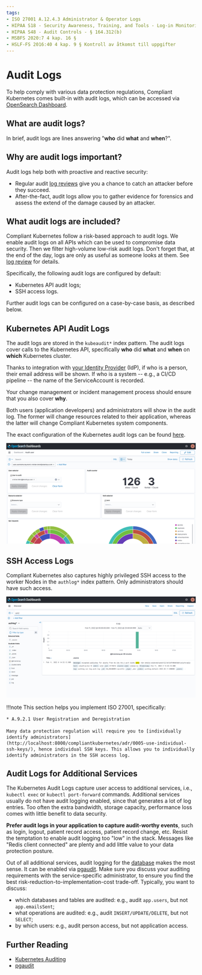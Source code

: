 ```yaml
---
tags:
- ISO 27001 A.12.4.3 Administrator & Operator Logs
- HIPAA S18 - Security Awareness, Training, and Tools - Log-in Monitoring - § 164.308(a)(5)(ii)(C)
- HIPAA S48 - Audit Controls - § 164.312(b)
- MSBFS 2020:7 4 kap. 16 §
- HSLF-FS 2016:40 4 kap. 9 § Kontroll av åtkomst till uppgifter
---
```

# Audit Logs

To help comply with various data protection regulations, Compliant Kubernetes comes built-in with audit logs, which can be accessed via [OpenSearch Dashboard](../user-guide/logs.md).


## What are audit logs?

In brief, audit logs are lines answering "**who** did **what** and **when**?".

## Why are audit logs important?

Audit logs help both with proactive and reactive security:

* Regular audit [log reviews](log-review.md) give you a chance to catch an attacker before they succeed.
* After-the-fact, audit logs allow you to gather evidence for forensics and assess the extend of the damage caused by an attacker.

## What audit logs are included?

Compliant Kubernetes follow a risk-based approach to audit logs.
We enable audit logs on all APIs which can be used to compromise data security.
Then we filter high-volume low-risk audit logs.
Don't forget that, at the end of the day, logs are only as useful as someone looks at them.
See [log review](log-review.md) for details.

Specifically, the following audit logs are configured by default:

- Kubernetes API audit logs;
- SSH access logs.

Further audit logs can be configured on a case-by-case basis, as described below.

## Kubernetes API Audit Logs

The audit logs are stored in the `kubeaudit*` index pattern.
The audit logs cover calls to the Kubernetes API, specifically **who** did **what** and **when** on **which** Kubernetes cluster.

Thanks to integration with [your Identity Provider](../user-guide/kubernetes-api.md#authentication-and-access-control-in-compliant-kubernetes) (IdP), if who is a person, their email address will be shown. If who is a system -- e.g., a CI/CD pipeline -- the name of the ServiceAccount is recorded.

Your change management or incident management process should ensure that you also cover **why**.

Both users (application developers) and administrators will show in the audit log. The former will change resources related to their application, whereas the latter will change Compliant Kubernetes system components.

The exact configuration of the Kubernetes audit logs can be found [here](https://github.com/elastisys/compliantkubernetes-kubespray/blob/main/config/common/group_vars/k8s_cluster/ck8s-k8s-cluster.yaml).

![Example of Audit Logs](img/audit-logs.png)

## SSH Access Logs

Compliant Kubernetes also captures highly privileged SSH access to the worker Nodes in the `authlog*` index pattern. Only administrators should have such access.

![Example of SSH Access Logs](img/authlog.png)

!!!note
    This section helps you implement ISO 27001, specifically:

    * A.9.2.1 User Registration and Deregistration

    Many data protection regulation will require you to [individually identify administrators](http://localhost:8000/compliantkubernetes/adr/0005-use-individual-ssh-keys/), hence individual SSH keys. This allows you to individually identify administrators in the SSH access log.

## Audit Logs for Additional Services

The Kubernetes Audit Logs capture user access to additional services, i.e., `kubectl exec` or `kubectl port-forward` commands. Additional services usually do not have audit logging enabled, since that generates a lot of log entries. Too often the extra bandwidth, storage capacity, performance loss comes with little benefit to data security.

**Prefer audit logs in your application to capture audit-worthy events**, such as login, logout, patient record access, patient record change, etc. Resist the temptation to enable audit logging too "low" in the stack. Messages like "Redis client connected" are plenty and add little value to your data protection posture.

Out of all additional services, audit logging for the [database](../user-guide/additional-services/postgresql.md) makes the most sense. It can be enabled via [pgaudit](https://github.com/pgaudit/pgaudit/blob/master/README.md). Make sure you discuss your auditing requirements with the service-specific administrator, to ensure you find the best risk-reduction-to-implementation-cost trade-off. Typically, you want to discuss:

- which databases and tables are audited: e.g., audit `app.users`, but not `app.emailsSent`;
- what operations are audited: e.g., audit `INSERT/UPDATE/DELETE`, but not `SELECT`;
- by which users: e.g., audit person access, but not application access.

## Further Reading

* [Kubernetes Auditing](https://kubernetes.io/docs/tasks/debug-application-cluster/audit/)
* [pgaudit](https://www.pgaudit.org/)
